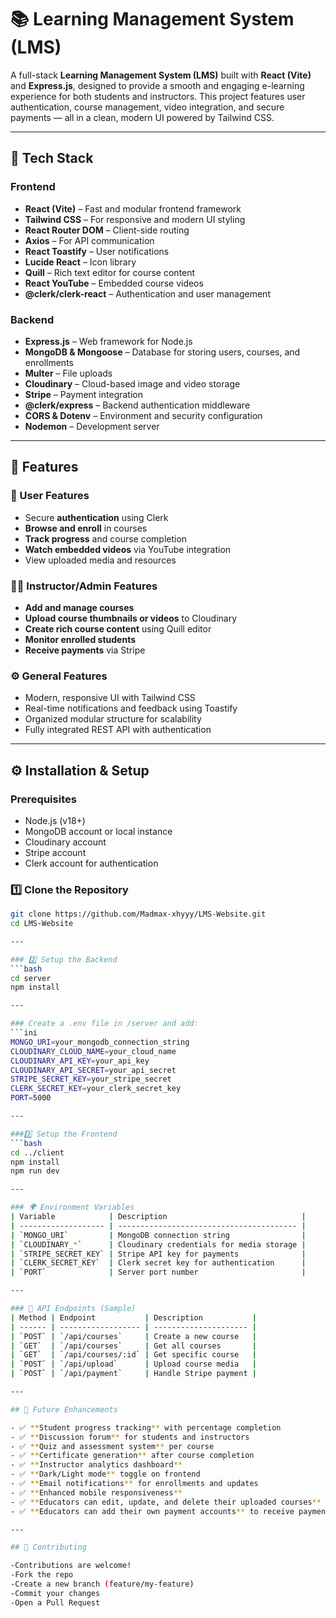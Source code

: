 # 📚 Learning Management System (LMS)

A full-stack **Learning Management System (LMS)** built with **React (Vite)** and **Express.js**, designed to provide a smooth and engaging e-learning experience for both students and instructors. This project features user authentication, course management, video integration, and secure payments — all in a clean, modern UI powered by Tailwind CSS.

---

## 🚀 Tech Stack

### Frontend
- **React (Vite)** – Fast and modular frontend framework
- **Tailwind CSS** – For responsive and modern UI styling
- **React Router DOM** – Client-side routing
- **Axios** – For API communication
- **React Toastify** – User notifications
- **Lucide React** – Icon library
- **Quill** – Rich text editor for course content
- **React YouTube** – Embedded course videos
- **@clerk/clerk-react** – Authentication and user management

### Backend
- **Express.js** – Web framework for Node.js
- **MongoDB & Mongoose** – Database for storing users, courses, and enrollments
- **Multer** – File uploads
- **Cloudinary** – Cloud-based image and video storage
- **Stripe** – Payment integration
- **@clerk/express** – Backend authentication middleware
- **CORS & Dotenv** – Environment and security configuration
- **Nodemon** – Development server

---

## 🧠 Features

### 👤 User Features
- Secure **authentication** using Clerk
- **Browse and enroll** in courses
- **Track progress** and course completion
- **Watch embedded videos** via YouTube integration
- View uploaded media and resources

### 🧑‍🏫 Instructor/Admin Features
- **Add and manage courses**
- **Upload course thumbnails or videos** to Cloudinary
- **Create rich course content** using Quill editor
- **Monitor enrolled students**
- **Receive payments** via Stripe

### ⚙️ General Features
- Modern, responsive UI with Tailwind CSS
- Real-time notifications and feedback using Toastify
- Organized modular structure for scalability
- Fully integrated REST API with authentication

---

## ⚙️ Installation & Setup

### Prerequisites
- Node.js (v18+)
- MongoDB account or local instance
- Cloudinary account
- Stripe account
- Clerk account for authentication

### 1️⃣ Clone the Repository
```bash
git clone https://github.com/Madmax-xhyyy/LMS-Website.git
cd LMS-Website

---

### 2️⃣ Setup the Backend
```bash
cd server
npm install

---

### Create a .env file in /server and add:
```ini
MONGO_URI=your_mongodb_connection_string
CLOUDINARY_CLOUD_NAME=your_cloud_name
CLOUDINARY_API_KEY=your_api_key
CLOUDINARY_API_SECRET=your_api_secret
STRIPE_SECRET_KEY=your_stripe_secret
CLERK_SECRET_KEY=your_clerk_secret_key
PORT=5000

---

###3️⃣ Setup the Frontend
```bash
cd ../client
npm install
npm run dev

---

### 🌍 Environment Variables
| Variable            | Description                              |
| ------------------- | ---------------------------------------- |
| `MONGO_URI`         | MongoDB connection string                |
| `CLOUDINARY_*`      | Cloudinary credentials for media storage |
| `STRIPE_SECRET_KEY` | Stripe API key for payments              |
| `CLERK_SECRET_KEY`  | Clerk secret key for authentication      |
| `PORT`              | Server port number                       |

---

### 🔌 API Endpoints (Sample)
| Method | Endpoint           | Description           |
| ------ | ------------------ | --------------------- |
| `POST` | `/api/courses`     | Create a new course   |
| `GET`  | `/api/courses`     | Get all courses       |
| `GET`  | `/api/courses/:id` | Get specific course   |
| `POST` | `/api/upload`      | Upload course media   |
| `POST` | `/api/payment`     | Handle Stripe payment |

---

## 🧩 Future Enhancements

- ✅ **Student progress tracking** with percentage completion  
- ✅ **Discussion forum** for students and instructors  
- ✅ **Quiz and assessment system** per course  
- ✅ **Certificate generation** after course completion  
- ✅ **Instructor analytics dashboard**  
- ✅ **Dark/Light mode** toggle on frontend  
- ✅ **Email notifications** for enrollments and updates  
- ✅ **Enhanced mobile responsiveness**  
- ✅ **Educators can edit, update, and delete their uploaded courses**  
- ✅ **Educators can add their own payment accounts** to receive payments for their own courses directly

---

## 🤝 Contributing

-Contributions are welcome!
-Fork the repo
-Create a new branch (feature/my-feature)
-Commit your changes
-Open a Pull Request
